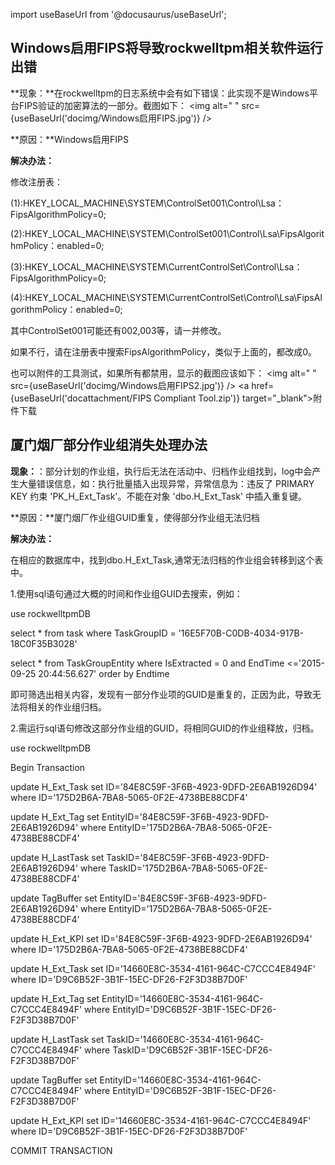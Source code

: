 import useBaseUrl from '@docusaurus/useBaseUrl';

## Windows启用FIPS将导致rockwelltpm相关软件运行出错
**现象：**在rockwelltpm的日志系统中会有如下错误：此实现不是Windows平台FIPS验证的加密算法的一部分。截图如下：
<img alt=" " src={useBaseUrl('docimg/Windows启用FIPS.jpg')} />

**原因：**Windows启用FIPS

**解决办法：**


修改注册表：


(1):HKEY_LOCAL_MACHINE\SYSTEM\ControlSet001\Control\Lsa：FipsAlgorithmPolicy=0; 

(2):HKEY_LOCAL_MACHINE\SYSTEM\ControlSet001\Control\Lsa\FipsAlgorithmPolicy：enabled=0; 

(3):HKEY_LOCAL_MACHINE\SYSTEM\CurrentControlSet\Control\Lsa：FipsAlgorithmPolicy=0; 

(4):HKEY_LOCAL_MACHINE\SYSTEM\CurrentControlSet\Control\Lsa\FipsAlgorithmPolicy：enabled=0; 

其中ControlSet001可能还有002,003等，请一并修改。

如果不行，请在注册表中搜索FipsAlgorithmPolicy，类似于上面的，都改成0。



也可以附件的工具测试，如果所有都禁用，显示的截图应该如下：
<img alt=" " src={useBaseUrl('docimg/Windows启用FIPS2.jpg')} />
<a href={useBaseUrl('docattachment/FIPS Compliant Tool.zip')} 
target="_blank">附件下载</a>


## 厦门烟厂部分作业组消失处理办法
**现象：**：部分计划的作业组，执行后无法在活动中、归档作业组找到，log中会产生大量错误信息，如：执行批量插入出现异常，异常信息为：违反了 PRIMARY KEY 约束 'PK_H_Ext_Task'。不能在对象 'dbo.H_Ext_Task' 中插入重复键。

 

**原因：**厦门烟厂作业组GUID重复，使得部分作业组无法归档

 
**解决办法：**

在相应的数据库中，找到dbo.H_Ext_Task,通常无法归档的作业组会转移到这个表中。

1.使用sql语句通过大概的时间和作业组GUID去搜索，例如：

use rockwelltpmDB

select * from task where TaskGroupID = '16E5F70B-C0DB-4034-917B-18C0F35B3028'

 

select * from TaskGroupEntity where IsExtracted = 0 and EndTime <='2015-09-25 20:44:56.627' order by Endtime

 

即可筛选出相关内容，发现有一部分作业项的GUID是重复的，正因为此，导致无法将相关的作业组归档。

2.需运行sql语句修改这部分作业组的GUID，将相同GUID的作业组释放，归档。

use rockwelltpmDB

Begin Transaction

 

update H_Ext_Task set ID='84E8C59F-3F6B-4923-9DFD-2E6AB1926D94' where ID='175D2B6A-7BA8-5065-0F2E-4738BE88CDF4'

update H_Ext_Tag set EntityID='84E8C59F-3F6B-4923-9DFD-2E6AB1926D94' where EntityID='175D2B6A-7BA8-5065-0F2E-4738BE88CDF4'

update H_LastTask set TaskID='84E8C59F-3F6B-4923-9DFD-2E6AB1926D94' where TaskID='175D2B6A-7BA8-5065-0F2E-4738BE88CDF4'

update TagBuffer set EntityID='84E8C59F-3F6B-4923-9DFD-2E6AB1926D94' where EntityID='175D2B6A-7BA8-5065-0F2E-4738BE88CDF4'

update H_Ext_KPI set ID='84E8C59F-3F6B-4923-9DFD-2E6AB1926D94' where ID='175D2B6A-7BA8-5065-0F2E-4738BE88CDF4'

 

update H_Ext_Task set ID='14660E8C-3534-4161-964C-C7CCC4E8494F' where ID='D9C6B52F-3B1F-15EC-DF26-F2F3D38B7D0F'

update H_Ext_Tag set EntityID='14660E8C-3534-4161-964C-C7CCC4E8494F' where EntityID='D9C6B52F-3B1F-15EC-DF26-F2F3D38B7D0F'

update H_LastTask set TaskID='14660E8C-3534-4161-964C-C7CCC4E8494F' where TaskID='D9C6B52F-3B1F-15EC-DF26-F2F3D38B7D0F'

update TagBuffer set EntityID='14660E8C-3534-4161-964C-C7CCC4E8494F' where EntityID='D9C6B52F-3B1F-15EC-DF26-F2F3D38B7D0F'

update H_Ext_KPI set ID='14660E8C-3534-4161-964C-C7CCC4E8494F' where ID='D9C6B52F-3B1F-15EC-DF26-F2F3D38B7D0F'

 

 

COMMIT TRANSACTION